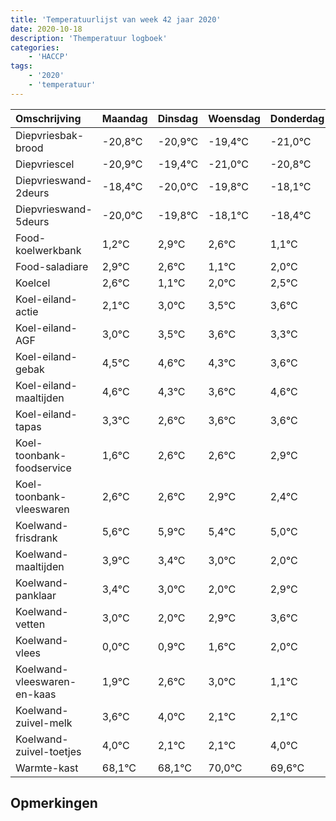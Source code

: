 ```yaml
---
title: 'Temperatuurlijst van week 42 jaar 2020'
date: 2020-10-18
description: 'Themperatuur logboek'
categories:
    - 'HACCP'
tags:
    - '2020'
    - 'temperatuur'
---
```

|Omschrijving|Maandag|Dinsdag|Woensdag|Donderdag|Vrijdag|Zaterdag|Zondag|
|:---|:---|:---|:---|:---|:---|:---|:---|
|Diepvriesbak-brood|-20,8°C|-20,9°C|-19,4°C|-21,0°C|-20,8°C|-19,1°C|-19,4°C|
|Diepvriescel|-20,9°C|-19,4°C|-21,0°C|-20,8°C|-19,1°C|-19,4°C|-20,9°C|
|Diepvrieswand-2deurs|-18,4°C|-20,0°C|-19,8°C|-18,1°C|-18,4°C|-19,9°C|-19,0°C|
|Diepvrieswand-5deurs|-20,0°C|-19,8°C|-18,1°C|-18,4°C|-19,9°C|-19,0°C|-18,5°C|
|Food-koelwerkbank|1,2°C|2,9°C|2,6°C|1,1°C|2,0°C|2,5°C|2,6°C|
|Food-saladiare|2,9°C|2,6°C|1,1°C|2,0°C|2,5°C|2,6°C|2,3°C|
|Koelcel|2,6°C|1,1°C|2,0°C|2,5°C|2,6°C|2,3°C|1,6°C|
|Koel-eiland-actie|2,1°C|3,0°C|3,5°C|3,6°C|3,3°C|2,6°C|3,6°C|
|Koel-eiland-AGF|3,0°C|3,5°C|3,6°C|3,3°C|2,6°C|3,6°C|3,6°C|
|Koel-eiland-gebak|4,5°C|4,6°C|4,3°C|3,6°C|4,6°C|4,6°C|4,9°C|
|Koel-eiland-maaltijden|4,6°C|4,3°C|3,6°C|4,6°C|4,6°C|4,9°C|4,4°C|
|Koel-eiland-tapas|3,3°C|2,6°C|3,6°C|3,6°C|3,9°C|3,4°C|3,0°C|
|Koel-toonbank-foodservice|1,6°C|2,6°C|2,6°C|2,9°C|2,4°C|2,0°C|1,0°C|
|Koel-toonbank-vleeswaren|2,6°C|2,6°C|2,9°C|2,4°C|2,0°C|1,0°C|1,9°C|
|Koelwand-frisdrank|5,6°C|5,9°C|5,4°C|5,0°C|4,0°C|4,9°C|5,6°C|
|Koelwand-maaltijden|3,9°C|3,4°C|3,0°C|2,0°C|2,9°C|3,6°C|4,0°C|
|Koelwand-panklaar|3,4°C|3,0°C|2,0°C|2,9°C|3,6°C|4,0°C|2,1°C|
|Koelwand-vetten|3,0°C|2,0°C|2,9°C|3,6°C|4,0°C|2,1°C|2,1°C|
|Koelwand-vlees|0,0°C|0,9°C|1,6°C|2,0°C|0,1°C|0,1°C|2,0°C|
|Koelwand-vleeswaren-en-kaas|1,9°C|2,6°C|3,0°C|1,1°C|1,1°C|3,0°C|2,6°C|
|Koelwand-zuivel-melk|3,6°C|4,0°C|2,1°C|2,1°C|4,0°C|3,6°C|3,6°C|
|Koelwand-zuivel-toetjes|4,0°C|2,1°C|2,1°C|4,0°C|3,6°C|3,6°C|2,9°C|
|Warmte-kast|68,1°C|68,1°C|70,0°C|69,6°C|69,6°C|68,9°C|68,0°C|

## Opmerkingen



